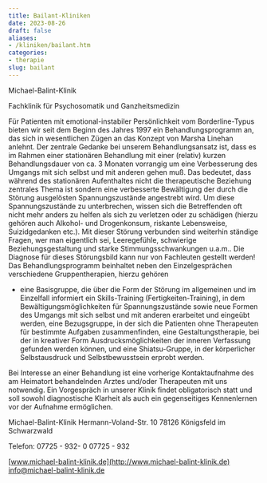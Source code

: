 ```yaml
---
title: Bailant-Kliniken
date: 2023-08-26
draft: false
aliases:
- /kliniken/bailant.htm
categories:
- therapie
slug: bailant
---
```




Michael-Balint-Klinik

Fachklinik für Psychosomatik
und Ganzheitsmedizin

Für Patienten mit emotional-instabiler Persönlichkeit
vom Borderline-Typus bieten wir seit dem Beginn des Jahres 1997 ein
Behandlungsprogramm an, das sich in wesentlichen Zügen an das Konzept von
Marsha Linehan anlehnt. Der zentrale Gedanke bei unserem Behandlungsansatz ist,
dass es im Rahmen einer stationären Behandlung mit einer (relativ) kurzen
Behandlungsdauer von ca. 3 Monaten vorrangig um eine Verbesserung des Umgangs
mit sich selbst und mit anderen gehen muß. Das bedeutet, dass während des
stationären Aufenthaltes nicht die therapeutische Beziehung zentrales Thema ist
sondern eine verbesserte Bewältigung der durch die Störung ausgelösten
Spannungszustände angestrebt wird. Um diese Spannungszustände zu unterbrechen,
wissen sich die Betreffenden oft nicht mehr anders zu helfen als sich zu
verletzen oder zu schädigen (hierzu gehören auch Alkohol- und Drogenkonsum,
riskante Lebensweise, Suizidgedanken etc.). Mit dieser Störung verbunden sind
weiterhin ständige Fragen, wer man eigentlich sei, Leeregefühle, schwierige
Beziehungsgestaltung und starke Stimmungsschwankungen u.a.m.. Die Diagnose für dieses Störungsbild kann nur von Fachleuten gestellt werden! Das Behandlungsprogramm beinhaltet neben den Einzelgesprächen verschiedene
Gruppentherapien, hierzu gehören

- eine Basisgruppe, die
    über die Form der Störung im allgemeinen und im Einzelfall informiert ein Skills-Training (Fertigkeiten-Training),
    in dem Bewältigungsmöglichkeiten für Spannungszustände sowie neue Formen
    des Umgangs mit sich selbst und mit anderen erarbeitet und eingeübt werden, eine Bezugsgruppe, in
    der sich die Patienten ohne Therapeuten für bestimmte Aufgaben
    zusammenfinden, eine
    Gestaltungstherapie, bei der in kreativer Form Ausdrucksmöglichkeiten der
    inneren Verfassung gefunden werden können, und eine Shiatsu-Gruppe,
    in der körperlicher Selbstausdruck und Selbstbewusstsein erprobt werden.

Bei Interesse an einer
Behandlung ist eine vorherige Kontaktaufnahme des am Heimatort behandelnden
Arztes und/oder Therapeuten mit uns notwendig. Ein Vorgespräch in unserer
Klinik findet obligatorisch statt und soll sowohl diagnostische Klarheit als
auch ein gegenseitiges Kennenlernen vor der Aufnahme ermöglichen.

Michael-Balint-Klinik Hermann-Voland-Str. 10 78126 Königsfeld im Schwarzwald

Telefon: 07725 - 932- 0 07725 -
932

[www.michael-balint-klinik.de](http://www.michael-balint-klinik.de) [info@michael-balint-klinik.de](mailto:info@michael-balint-klinik.de)

